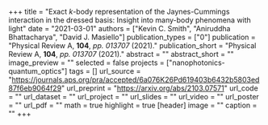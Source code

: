 +++
title = "Exact $k$-body representation of the Jaynes-Cummings interaction in the dressed basis: Insight into many-body phenomena with light"
date = "2021-03-01"
authors = ["Kevin C. Smith", "Aniruddha Bhattacharya", "David J. Masiello"]
publication_types = ["0"]
publication = "Physical Review A, **104**, *pp. 013707* (2021)."
publication_short = "Physical Review A, **104**, *pp. 013707* (2021)."
abstract = ""
abstract_short = ""
image_preview = ""
selected = false
projects = ["nanophotonics-quantum_optics"]
tags = []
url_source = "https://journals.aps.org/pra/accepted/6a076K26Pd619403b6432b5803ed87f6eb9064f29"
url_preprint = "https://arxiv.org/abs/2103.07571"
url_code = ""
url_dataset = ""
url_project = ""
url_slides = ""
url_video = ""
url_poster = ""
url_pdf = ""
math = true
highlight = true
[header]
image = ""
caption = ""
+++